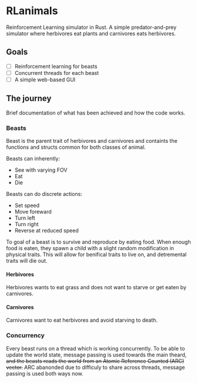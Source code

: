 # RLanimals
Reinforcement Learning simulator in Rust.
A simple predator-and-prey simulator where herbivores eat plants and carnivores
eats herbivores.

## Goals

- [ ] Reinforcement learning for beasts
- [ ] Concurrent threads for each beast
- [ ] A simple web-based GUI 

## The journey
Brief documentation of what has been achieved and how the code works.

### Beasts
Beast is the parent trait of herbivores and carnivores and containts the 
functions and structs common for both classes of animal.

Beasts can inherently:
- See with varying FOV
- Eat
- Die

Beasts can do discrete actions:
- Set speed
- Move foreward
- Turn left
- Turn right
- Reverse at reduced speed

To goal of a beast is to survive and reproduce by eating food. When enough food 
is eaten, they spawn a child with a slight random modification in physical 
traits. This will allow for benifical traits to live on, and detremental traits 
will die out.

#### Herbivores
Herbivores wants to eat grass and does not want to starve or get eaten by 
carnivores. 

#### Carnivores
Carnivores want to eat herbivores and avoid starving to death.

### Concurrency
Every beast runs on a thread which is working concurrently. To be able to update
the world state, message passing is used towards the main theard, ~~and the beasts
reads the world from an Atomic Reference Counted (ARC) vector.~~ ARC abanonded
due to difficuly to share across threads, message passing is used both ways now.